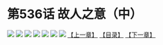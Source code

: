 # 第536话 故人之意（中）
![](https://mhpic.xiaomingtaiji.net/comic/D/斗破苍穹拆分版/536话/1.jpg-zymk.middle.webp)
![](https://mhpic.xiaomingtaiji.net/comic/D/斗破苍穹拆分版/536话/2.jpg-zymk.middle.webp)
![](https://mhpic.xiaomingtaiji.net/comic/D/斗破苍穹拆分版/536话/3.jpg-zymk.middle.webp)
![](https://mhpic.xiaomingtaiji.net/comic/D/斗破苍穹拆分版/536话/4.jpg-zymk.middle.webp)
![](https://mhpic.xiaomingtaiji.net/comic/D/斗破苍穹拆分版/536话/5.jpg-zymk.middle.webp)
![](https://mhpic.xiaomingtaiji.net/comic/D/斗破苍穹拆分版/536话/6.jpg-zymk.middle.webp)
![](https://mhpic.xiaomingtaiji.net/comic/D/斗破苍穹拆分版/536话/7.jpg-zymk.middle.webp)
[【上一章】](./535.md)
[【目录】](./README.md)
[【下一章】](./537.md)
